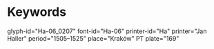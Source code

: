 # Keywords
glyph-id="Ha-06_0207"
font-id="Ha-06"
printer-id="Ha"
printer="Jan Haller"
period="1505–1525"
place="Kraków"
PT plate="169"
